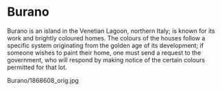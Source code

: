 # Burano
Burano is an island in the Venetian Lagoon, northern Italy; is known for its work and brightly coloured homes.
The colours of the houses follow a specific system originating from the golden age of its development; 
if someone wishes to paint their home, one must send a request to the government, who will respond by making notice of the certain colours permitted for that lot.

Burano/1868608_orig.jpg
